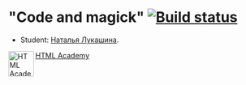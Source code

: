 # "Code and magick" [![Build status][travis-image]][travis-url]

* Student: [Наталья Лукашина](https://up.htmlacademy.ru/javascript/17/user/814025).

<a href="https://htmlacademy.ru/"><img align="left" width="50" height="50" alt="HTML Academy" src="https://up.htmlacademy.ru/static/img/intensive/javascript/logo-for-github-2.png">HTML Academy</a>

[travis-image]: https://travis-ci.com/htmlacademy-javascript/814025-code-and-magick-17.svg?branch=master
[travis-url]: https://travis-ci.com/htmlacademy-javascript/814025-code-and-magick-17
